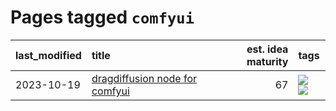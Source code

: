 # Pages tagged `comfyui`

|last_modified|title|est. idea maturity|tags
|:---|:---|---:|:---|
|2023-10-19|[dragdiffusion node for comfyui](../comfyui_dragdiffusion.md)|67|[![](https://img.shields.io/badge/tag-comfyui-2229ca)](../tags/comfyui.md) [![](https://img.shields.io/badge/tag-tooling-abf295)](../tags/tooling.md)|